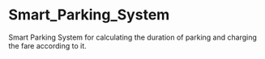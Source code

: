 # Smart_Parking_System
Smart Parking System for calculating the duration of parking and charging the fare according to it.
